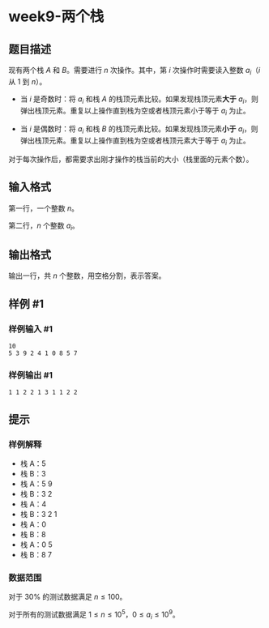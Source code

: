# week9-两个栈

## 题目描述

现有两个栈 $A$ 和 $B$。需要进行 $n$ 次操作。其中，第 $i$ 次操作时需要读入整数 $a_i$（$i$ 从 $1$ 到 $n$）。

- 当 $i$ 是奇数时：将 $a_i$ 和栈 $A$ 的栈顶元素比较。如果发现栈顶元素**大于** $a_i$，则弹出栈顶元素。重复以上操作直到栈为空或者栈顶元素小于等于 $a_i$ 为止。

- 当 $i$ 是偶数时：将 $a_i$ 和栈 $B$ 的栈顶元素比较。如果发现栈顶元素**小于** $a_i$，则弹出栈顶元素。重复以上操作直到栈为空或者栈顶元素大于等于 $a_i$ 为止。

对于每次操作后，都需要求出刚才操作的栈当前的大小（栈里面的元素个数）。

## 输入格式

第一行，一个整数 $n$。

第二行，$n$ 个整数 $a_i$。

## 输出格式

输出一行，共 $n$ 个整数，用空格分割，表示答案。

## 样例 #1

### 样例输入 #1

```
10
5 3 9 2 4 1 0 8 5 7
```

### 样例输出 #1

```
1 1 2 2 1 3 1 1 2 2
```

## 提示

### 样例解释

- 栈 A：5
- 栈 B：3
- 栈 A：5 9
- 栈 B：3 2
- 栈 A：4
- 栈 B：3 2 1
- 栈 A：0
- 栈 B：8
- 栈 A：0 5
- 栈 B：8 7

### 数据范围

对于 $30\%$ 的测试数据满足 $n\le 100$。

对于所有的测试数据满足 $1\le n\le 10^5$，$0\le a_i \le 10^9$。
